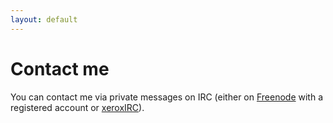 ```yaml
---
layout: default
---
```


# Contact me

You can contact me via private messages on IRC (either on
[Freenode](https://freenode.net) with a registered account or
[xeroxIRC](https://www.xeroxirc.net)).
